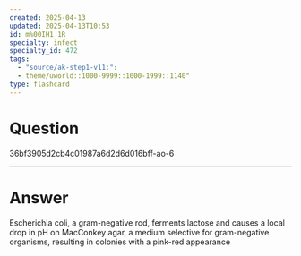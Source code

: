 ```yaml
---
created: 2025-04-13
updated: 2025-04-13T10:53
id: m%00IH1_1R
specialty: infect
specialty_id: 472
tags:
  - "source/ak-step1-v11:": 
  - theme/uworld::1000-9999::1000-1999::1140"
type: flashcard
---
```


# Question
36bf3905d2cb4c01987a6d2d6d016bff-ao-6

---

# Answer
Escherichia coli, a gram-negative rod, ferments lactose and causes a local drop in pH on MacConkey agar, a medium selective for gram-negative organisms, resulting in colonies with a pink-red appearance